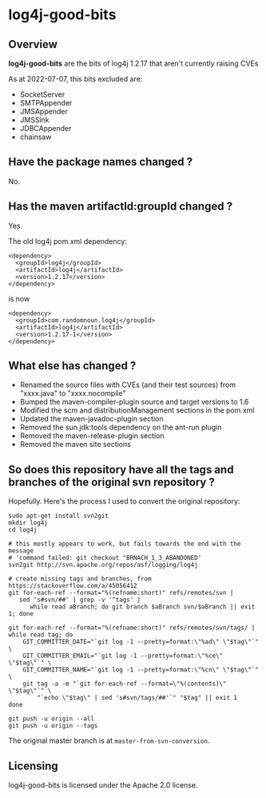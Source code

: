 
# log4j-good-bits

## Overview

**log4j-good-bits** are the bits of log4j 1.2.17 that aren't currently raising CVEs

As at 2022-07-07, this bits excluded are:

* SocketServer
* SMTPAppender
* JMSAppender
* JMSSink
* JDBCAppender
* chainsaw

## Have the package names changed ?

No.

## Has the maven artifactId:groupId changed ?

Yes.

The old log4j pom.xml dependency:
```
<dependency>
  <groupId>log4j</groupId>
  <artifactId>log4j</artifactId>
  <version>1.2.17</version>
</dependency>
```  

is now
```
<dependency>
  <groupId>com.randomnoun.log4j</groupId>
  <artifactId>log4j</artifactId>
  <version>1.2.17-1</version>
</dependency>  
```  

## What else has changed ?

* Renamed the source files with CVEs (and their test sources) from "xxxx.java" to "xxxx.nocompile"
* Bumped the maven-compiler-plugin source and target versions to 1.6
* Modified the scm and distributionManagement sections in the pom.xml
* Updated the maven-javadoc-plugin section
* Removed the sun.jdk:tools dependency on the ant-run plugin
* Removed the maven-release-plugin section
* Removed the maven site sections


## So does this repository have all the tags and branches of the original svn repository ?

Hopefully. Here's the process I used to convert the original repository:

```
sudo apt-get install svn2git
mkdir log4j
cd log4j

# this mostly appears to work, but fails towards the end with the message
# 'command failed: git checkout "BRNACH_1_3_ABANDONED'
svn2git http://svn.apache.org/repos/asf/logging/log4j

# create missing tags and branches, from https://stackoverflow.com/a/45056412
git for-each-ref --format="%(refname:short)" refs/remotes/svn |
   sed 's#svn/##' | grep -v '^tags' |
      while read aBranch; do git branch $aBranch svn/$aBranch || exit 1; done
      
git for-each-ref --format="%(refname:short)" refs/remotes/svn/tags/ |
while read tag; do
    GIT_COMMITTER_DATE="`git log -1 --pretty=format:\"%ad\" \"$tag\"`" \
    GIT_COMMITTER_EMAIL="`git log -1 --pretty=format:\"%ce\" \"$tag\"`" \
    GIT_COMMITTER_NAME="`git log -1 --pretty=format:\"%cn\" \"$tag\"`" \
    git tag -a -m "`git for-each-ref --format=\"%(contents)\" \"$tag\"`" \
        "`echo \"$tag\" | sed 's#svn/tags/##'`" "$tag" || exit 1
done

git push -u origin --all
git push -u origin --tags
```

The original master branch is at `master-from-svn-conversion`.

## Licensing

log4j-good-bits is licensed under the Apache 2.0 license.
